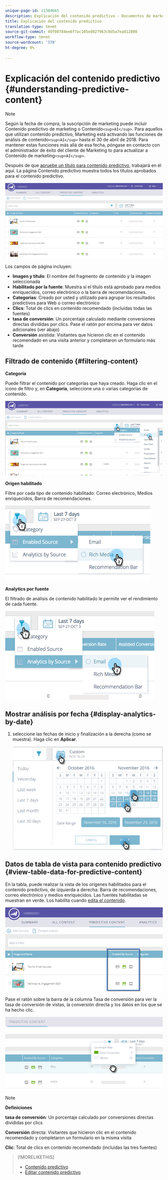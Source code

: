 ```yaml
---
unique-page-id: 11384665
description: Explicación del contenido predictivo - Documentos de marketing - Documentación del producto
title: Explicación del contenido predictivo
translation-type: tm+mt
source-git-commit: 40f08784ee6f7ac105ed027963c0d5a7ea812808
workflow-type: tm+mt
source-wordcount: '378'
ht-degree: 0%

---
```



# Explicación del contenido predictivo {#understanding-predictive-content}

>[!NOTE]
>
>Según la fecha de compra, la suscripción de marketing puede incluir Contenido predictivo de marketing o Contenido`<sup>AI</sup>`. Para aquellos que utilizan contenido predictivo, Marketing está activando las funciones de análisis de contenido`<sup>AI</sup>` hasta el 30 de abril de 2018. Para mantener estas funciones más allá de esa fecha, póngase en contacto con el administrador de éxito del cliente de Marketing to para actualizar a Contenido de marketing`<sup>AI</sup>`.

Después de que [apruebe un título para contenido predictivo](/help/marketo/product-docs/predictive-content/working-with-all-content/approve-a-title-for-predictive-content.md), trabajará en él aquí. La página Contenido predictivo muestra todos los títulos aprobados para el contenido predictivo.

![](assets/image2017-10-3-9-3a21-3a38.png)

Los campos de página incluyen:

* **Imagen y título**: El nombre del fragmento de contenido y la imagen seleccionada
* **Habilitado por la fuente**: Muestra si el título está aprobado para medios enriquecidos, correo electrónico o la barra de recomendaciones.
* **Categorías**: Creado por usted y utilizado para agrupar los resultados predictivos para Web o correo electrónico
* **Clics**: Total de clics en contenido recomendado (incluidas todas las fuentes)
* **tasa de conversión**: Un porcentaje calculado mediante conversiones directas divididas por clics. Pase el ratón por encima para ver datos adicionales (ver abajo)
* **Conversión** asistida: Visitantes que hicieron clic en el contenido recomendado en una visita anterior y completaron un formulario más tarde

## Filtrado de contenido {#filtering-content}

**Categoría**

Puede filtrar el contenido por categorías que haya creado. Haga clic en el icono de filtro y, en **Categoría**, seleccione una o varias categorías de contenido.

![](assets/image2017-10-3-9-3a24-3a38.png)

**Origen habilitado**

Filtre por cada tipo de contenido habilitado: Correo electrónico, Medios enriquecidos, Barra de recomendaciones.

![](assets/image2017-10-3-9-3a25-3a9.png)

**Analytics por fuente**

El filtrado de análisis de contenido habilitado le permite ver el rendimiento de cada fuente.

![](assets/image2017-10-3-9-3a25-3a34.png)

## Mostrar análisis por fecha {#display-analytics-by-date}

1. seleccione las fechas de inicio y finalización a la derecha (como se muestra). Haga clic en **Aplicar**.

   ![](assets/predictive-content-filter-by-date-hands.png)

## Datos de tabla de vista para contenido predictivo {#view-table-data-for-predictive-content}

En la tabla, puede realizar la vista de los orígenes habilitados para el contenido predictivo, de izquierda a derecha: Barra de recomendaciones, correo electrónico y medios enriquecidos. Las fuentes habilitadas se muestran en verde. Los habilita cuando [edita el contenido](http://docs.marketo.com/display/docs/edit+predictive+content).

![](assets/image2017-10-3-9-3a26-3a25.png)

Pase el ratón sobre la barra de la columna Tasa de conversión para ver la tasa de conversión de vistas, la conversión directa y los datos en los que se ha hecho clic.

![](assets/predictive-content-conversion-rate-popup-hand.png)

>[!NOTE]
>
>**Definiciones**
>
>**tasa de conversión**: Un porcentaje calculado por conversiones directas divididas por clics
>
>**Conversión** directa: Visitantes que hicieron clic en el contenido recomendado y completaron un formulario en la misma visita
>
>**Clic**: Total de clics en contenido recomendado (incluidas las tres fuentes)

>[!MORELIKETHIS]
>
>* [Contenido predictivo](http://docs.marketo.com/display/docs/predictive+content)
>* [Editar contenido predictivo](http://docs.marketo.com/display/docs/edit+predictive+content)

